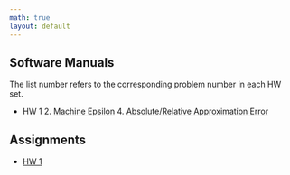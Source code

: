 ```yaml
---
math: true
layout: default
---
```


## Software Manuals

The list number refers to the corresponding problem number in each HW set.

* HW 1
  2. [Machine Epsilon](#)
  4. [Absolute/Relative Approximation Error](#)

## Assignments

* [HW 1](#)
